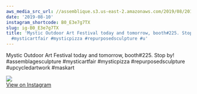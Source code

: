 ```yaml
---
aws_media_src_url: //assemblique.s3.us-east-2.amazonaws.com/2019/08/2019-08-10_13-43-25_UTC.jpg
date: '2019-08-10'
instagram_shortcode: B0_E3e7g7TX
slug: ig-B0_E3e7g7TX
title: 'Mystic Outdoor Art Festival today and tomorrow, booth#225. Stop by! #assemblagesculpture
  #mysticartfair #mysticpizza #repurposedsculpture #u'
---
```


Mystic Outdoor Art Festival today and tomorrow, booth#225. Stop by! #assemblagesculpture #mysticartfair #mysticpizza #repurposedsculpture #upcycledartwork #maskart 

![](//assemblique.s3.us-east-2.amazonaws.com/2019/08/2019-08-10_13-43-25_UTC.jpg)   
[View on Instagram](https://www.instagram.com/p/B0_E3e7g7TX/)